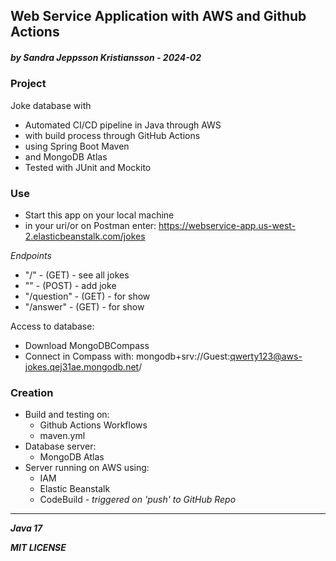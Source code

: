 ## Web Service Application with AWS and Github Actions
##### by Sandra Jeppsson Kristiansson - 2024-02

### Project
Joke database with 
- Automated CI/CD pipeline in Java through AWS 
- with build process through GitHub Actions
- using Spring Boot Maven
- and MongoDB Atlas
- Tested with JUnit and Mockito

### Use
- Start this app on your local machine
- in your uri/or on Postman enter: https://webservice-app.us-west-2.elasticbeanstalk.com/jokes<endpoint>

*Endpoints*
- "/" - (GET) - see all jokes
- "" - (POST) - add joke
- "/question" - (GET) - for show
- "/answer" - (GET) - for show

Access to database:
- Download MongoDBCompass 
- Connect in Compass with: mongodb+srv://Guest:qwerty123@aws-jokes.qej31ae.mongodb.net/

### Creation
- Build and testing on:
  - Github Actions Workflows
  - maven.yml
- Database server:
  - MongoDB Atlas
- Server running on AWS using:
  - IAM
  - Elastic Beanstalk
  - CodeBuild - *triggered on 'push' to GitHub Repo* 

----------------------------------------------------------------

***Java 17***

***MIT LICENSE***
